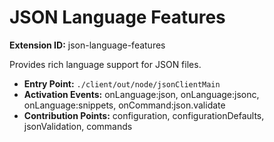 # JSON Language Features

**Extension ID:** json-language-features

Provides rich language support for JSON files.

* **Entry Point:** `./client/out/node/jsonClientMain`
* **Activation Events:** onLanguage:json, onLanguage:jsonc, onLanguage:snippets, onCommand:json.validate
* **Contribution Points:** configuration, configurationDefaults, jsonValidation, commands
